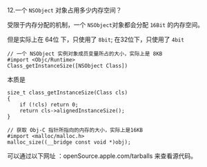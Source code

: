 12.一个 `NSObject` 对象占用多少内存空间？

受限于内存分配的机制，一个 `NSObject`对象都会分配 `16Bit` 的内存空间。

但是实际上在 64位 下，只使用了 `8bit`;
在32位下，只使用了 `4bit`


```objc
// 一个 NSObject 实例对象成员变量所占的大小，实际上是 8KB
#import <Objc/Runtime>
Class_getInstanceSize([NSObject Class])
```

本质是
```objc
size_t class_getInstanceSize(Class cls)
{
    if (!cls) return 0;
    return cls->alignedInstanceSize();
}
```


```objc
// 获取 Obj-C 指针所指向的内存的大小，实际上是16KB
#import <malloc/malloc.h>
malloc_size((__bridge const void *)obj); 
```

可以通过以下网址 ：openSource.apple.com/tarballs 来查看源代码。
